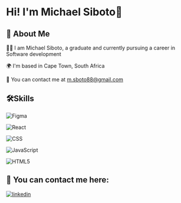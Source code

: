 <!---
msiboto/msiboto is a ✨ special ✨ repository because its `README.md` (this file) appears on your GitHub profile.
You can click the Preview link to take a look at your changes.
--->

# Hi! I'm Michael Siboto👋


## 🚀 About Me

👩‍💻 I am Michael Siboto, a graduate and currently pursuing a career in Software development

🌍 I'm based in Cape Town, South Africa

📧 You can contact me at m.sboto88@gmail.com 


## 🛠Skills


![Figma](https://img.shields.io/badge/figma-%23F24E1E.svg?style=for-the-badge&logo=figma&logoColor=white)

![React](https://img.shields.io/badge/react-%2320232a.svg?style=for-the-badge&logo=react&logoColor=%2361DAFB)

![CSS](https://img.shields.io/badge/css-%231572B6.svg?style=for-the-badge&logo=css3&logoColor=white)

![JavaScript](https://img.shields.io/badge/javascript-%23323330.svg?style=for-the-badge&logo=javascript&logoColor=%23F7DF1E)

![HTML5](https://img.shields.io/badge/html5-%23E34F26.svg?style=for-the-badge&logo=html5&logoColor=white)


## 🔗 You can contact me here:


[![linkedin](https://img.shields.io/badge/linkedin-0A66C2?style=for-the-badge&logo=linkedin&logoColor=white)](www.linkedin.com/in/michael-siboto)


